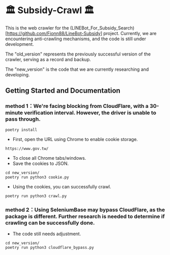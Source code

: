 # 🏛️ Subsidy-Crawl 🏛️

This is the web crawler for the (LINEBot_For_Subsidy_Search)[https://github.com/Fionn88/LineBot-Subsidy] project. Currently, we are encountering anti-crawling mechanisms, and the code is still under development.

The "old_version" represents the previously successful version of the crawler, serving as a record and backup.

The "new_version" is the code that we are currently researching and developing.

## Getting Started and Documentation

### method 1：We're facing blocking from CloudFlare, with a 30-minute verification interval. However, the driver is unable to pass through.

```
poetry install
```

- First, open the URL using Chrome to enable cookie storage.
```
https://www.gov.tw/
```

- To close all Chrome tabs/windows.
- Save the cookies to JSON.
```
cd new_version/
poetry run python3 cookie.py
```

- Using the cookies, you can successfully crawl.
```
poetry run python3 crawl.py
```

### method 2：Using SeleniumBase may bypass CloudFlare, as the package is different. Further research is needed to determine if crawling can be successfully done.

- The code still needs adjustment.
```
cd new_version/
poetry run python3 cloudflare_bypass.py
```